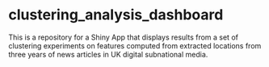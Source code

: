 # clustering_analysis_dashboard
This is a repository for a Shiny App that displays results from a set of clustering experiments on features computed from extracted locations from three years of news articles in UK digital subnational media.
